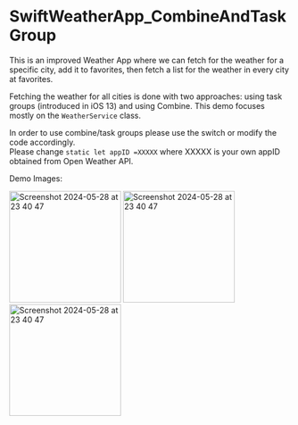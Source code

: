 # SwiftWeatherApp_CombineAndTaskGroup
This is an improved Weather App where we can fetch for the weather for a specific city, add it to favorites, then fetch a list for the weather in every city at favorites.  

Fetching the weather for all cities is done with two approaches: using task groups (introduced in iOS 13) and using Combine. This demo focuses mostly on the `WeatherService` class.

In order to use combine/task groups please use the switch or modify the code accordingly.  
Please change `static let appID =XXXXX` where XXXXX is your own appID obtained from Open Weather API.

Demo Images:  

<img width="200" alt="Screenshot 2024-05-28 at 23 40 47" src="https://github.com/Andrei0795/SwiftWeatherApp_CombineAndTaskGroup/assets/10764238/f284c038-6b23-4c46-9d21-736a8265b1d1">
<img width="200" alt="Screenshot 2024-05-28 at 23 40 47" src="https://github.com/Andrei0795/SwiftWeatherApp_CombineAndTaskGroup/assets/10764238/e5740cd1-1fc4-4564-b604-a6b2c3ad0cb3">
<img width="200" alt="Screenshot 2024-05-28 at 23 40 47" src="https://github.com/Andrei0795/SwiftWeatherApp_CombineAndTaskGroup/assets/10764238/73b7178c-f4b9-442e-9470-10a288314708">
